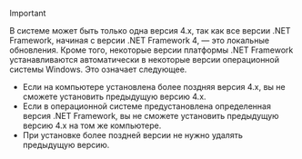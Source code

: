 
> [!IMPORTANT]
> В системе может быть только одна версия 4.х, так как все версии .NET Framework, начиная с версии .NET Framework 4, — это локальные обновления. Кроме того, некоторые версии платформы .NET Framework устанавливаются автоматически в некоторые версии операционной системы Windows. Это означает следующее.
>
> - Если на компьютере установлена более поздняя версия 4.x, вы не сможете установить предыдущую версию 4.x.
> - Если в операционной системе предустановлена определенная версия .NET Framework, вы не сможете установить предыдущую версию 4.x на том же компьютере.
> - При установке более поздней версии не нужно удалять предыдущую версию.


